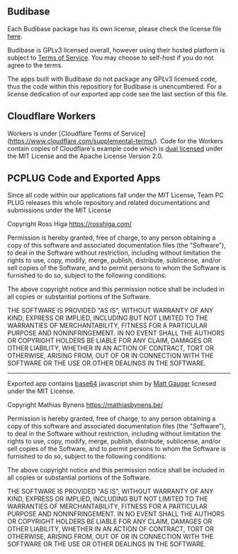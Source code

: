 ## Budibase 
Each Budibase package has its own license, please check the license file [here](https://budibase.com/licenses/).

Budibase is GPLv3 licensed overall, however using their hosted platform is subject to [Terms of Service](https://budibase.com/terms-of-service/). You may choose to self-host if you do not agree to the terms.

The apps built with Budibase do not package any GPLv3 licensed code, thus the code within this repositiory for Budibase is unencumbered. For a license dedication of our exported app code see the last section of this file.

## Cloudflare Workers

Workers is under [Cloudflare Terms of Service] (https://www.cloudflare.com/supplemental-terms/). Code for the Workers contain copies of Cloudflare's example code which is [dual licensed](https://developers.cloudflare.com/fundamentals/api/licenses/) under the MIT License and the Apache License Version 2.0. 

## PCPLUG Code and Exported Apps
Since all code within our applications fall under the MIT License, Team PC PLUG releases this whole repository and related documentations and submissions under the MIT License

Copyright Ross Higa <https://rosshiga.com/>

Permission is hereby granted, free of charge, to any person obtaining
a copy of this software and associated documentation files (the
"Software"), to deal in the Software without restriction, including
without limitation the rights to use, copy, modify, merge, publish,
distribute, sublicense, and/or sell copies of the Software, and to
permit persons to whom the Software is furnished to do so, subject to
the following conditions:

The above copyright notice and this permission notice shall be
included in all copies or substantial portions of the Software.

THE SOFTWARE IS PROVIDED "AS IS", WITHOUT WARRANTY OF ANY KIND,
EXPRESS OR IMPLIED, INCLUDING BUT NOT LIMITED TO THE WARRANTIES OF
MERCHANTABILITY, FITNESS FOR A PARTICULAR PURPOSE AND
NONINFRINGEMENT. IN NO EVENT SHALL THE AUTHORS OR COPYRIGHT HOLDERS BE
LIABLE FOR ANY CLAIM, DAMAGES OR OTHER LIABILITY, WHETHER IN AN ACTION
OF CONTRACT, TORT OR OTHERWISE, ARISING FROM, OUT OF OR IN CONNECTION
WITH THE SOFTWARE OR THE USE OR OTHER DEALINGS IN THE SOFTWARE.

----------------

Exported app contains [base64](https://github.com/mathiasbynens/base64) javascript shim by [Matt Gauger](https://github.com/mathias) licnesed under the MIT License.

Copyright Mathias Bynens <https://mathiasbynens.be/>

Permission is hereby granted, free of charge, to any person obtaining
a copy of this software and associated documentation files (the
"Software"), to deal in the Software without restriction, including
without limitation the rights to use, copy, modify, merge, publish,
distribute, sublicense, and/or sell copies of the Software, and to
permit persons to whom the Software is furnished to do so, subject to
the following conditions:

The above copyright notice and this permission notice shall be
included in all copies or substantial portions of the Software.

THE SOFTWARE IS PROVIDED "AS IS", WITHOUT WARRANTY OF ANY KIND,
EXPRESS OR IMPLIED, INCLUDING BUT NOT LIMITED TO THE WARRANTIES OF
MERCHANTABILITY, FITNESS FOR A PARTICULAR PURPOSE AND
NONINFRINGEMENT. IN NO EVENT SHALL THE AUTHORS OR COPYRIGHT HOLDERS BE
LIABLE FOR ANY CLAIM, DAMAGES OR OTHER LIABILITY, WHETHER IN AN ACTION
OF CONTRACT, TORT OR OTHERWISE, ARISING FROM, OUT OF OR IN CONNECTION
WITH THE SOFTWARE OR THE USE OR OTHER DEALINGS IN THE SOFTWARE.
